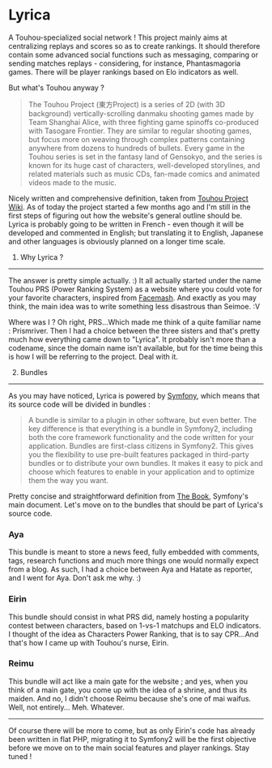 Lyrica
======

A Touhou-specialized social network ! This project mainly aims at
centralizing replays and scores so as to create rankings. It should
therefore contain some advanced social functions such as messaging, comparing
or sending matches replays - considering, for instance, Phantasmagoria games.
There will be player rankings based on Elo indicators as well.

But what's Touhou anyway ?

> The Touhou Project (東方Project) is a series of 2D (with 3D background)
vertically-scrolling danmaku shooting games made by Team Shanghai Alice, with
three fighting game spinoffs co-produced with Tasogare Frontier. They are
similar to regular shooting games, but focus more on weaving through complex
patterns containing anywhere from dozens to hundreds of bullets. Every game in
the Touhou series is set in the fantasy land of Gensokyo, and the series is
known for its huge cast of characters, well-developed storylines, and related
materials such as music CDs, fan-made comics and animated videos made to the
music.

Nicely written and comprehensive definition, taken from
[Touhou Project Wiki](http://touhou.wikia.com/wiki/Touhou_Wiki). 
As of today the project started a few months ago and I'm still in the first
steps of figuring out how the website's general outline should be. Lyrica
is probably going to be written in French - even though it will be developed
and commented in English; but translating it to English, Japanese and other
languages is obviously planned on a longer time scale.

1. Why Lyrica ?
---------------

The answer is pretty simple actually. :) It all actually started under
the name Touhou PRS (Power Ranking System) as a website where you could
vote for your favorite characters, inspired from
[Facemash](http://en.wikipedia.org/wiki/History_of_Facebook#Facemash).
And exactly as you may think, the main idea was to write something less
disastrous than Seimoe. :V

Where was I ? Oh right, PRS...Which made me think of a quite familiar name :
Prismriver. Then I had a choice between the three sisters and that's pretty
much how everything came down to "Lyrica". It probably isn't more than a
codename, since the domain name isn't available, but for the time being this
is how I will be referring to the project. Deal with it.

2. Bundles
----------

As you may have noticed, Lyrica is powered by [Symfony](http://symfony.com),
which means that its source code will be divided in bundles :

> A bundle is similar to a plugin in other software, but even better. The key
difference is that everything is a bundle in Symfony2, including both the core
framework functionality and the code written for your application. Bundles are
first-class citizens in Symfony2. This gives you the flexibility to use
pre-built features packaged in third-party bundles or to distribute your own
bundles. It makes it easy to pick and choose which features to enable in your
application and to optimize them the way you want.

Pretty concise and straightforward definition from
[The Book](http://symfony.com/doc/current/book/index.html), Symfony's
main document. Let's move on to the bundles that should be part of Lyrica's
source code.

### Aya

This bundle is meant to store a news feed, fully embedded with comments, tags,
research functions and much more things one would normally expect from a blog.
As such, I had a choice between Aya and Hatate as reporter, and I went for Aya.
Don't ask me why. :)

### Eirin

This bundle should consist in what PRS did, namely hosting a popularity
contest between characters, based on 1-vs-1 matchups and ELO indicators.
I thought of the idea as Characters Power Ranking, that is to say CPR...And
that's how I came up with Touhou's nurse, Eirin.

### Reimu

This bundle will act like a main gate for the website ; and yes, when you
think of a main gate, you come up with the idea of a shrine, and thus its
maiden. And no, I didn't choose Reimu because she's one of mai waifus. Well,
not entirely... Meh. Whatever.

***

Of course there will be more to come, but as only Eirin's code has already been
written in flat PHP, migrating it to Symfony2 will be the first objective
before we move on to the main social features and player rankings.
Stay tuned !